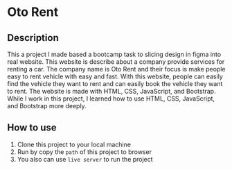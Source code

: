 # Oto Rent

## Description

This a project I made based a bootcamp task to slicing design in figma into real website. This website is describe about a company provide services for renting a car. The company name is Oto Rent and their focus is make people easy to rent vehicle with easy and fast. With this website, people can easily find the vehicle they want to rent and can easily book the vehicle they want to rent. The website is made with HTML, CSS, JavaScript, and Bootstrap. While I work in this project, I learned how to use HTML, CSS, JavaScript, and Bootstrap more deeply.

## How to use

1. Clone this project to your local machine
2. Run by copy the `path` of this project to browser
3. You also can use `live server` to run the project
